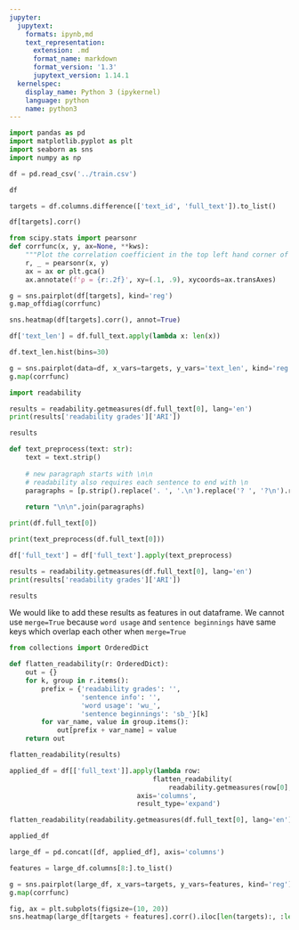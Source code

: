 ```yaml
---
jupyter:
  jupytext:
    formats: ipynb,md
    text_representation:
      extension: .md
      format_name: markdown
      format_version: '1.3'
      jupytext_version: 1.14.1
  kernelspec:
    display_name: Python 3 (ipykernel)
    language: python
    name: python3
---
```


```python
import pandas as pd
import matplotlib.pyplot as plt
import seaborn as sns
import numpy as np
```

```python
df = pd.read_csv('../train.csv')
```

```python
df
```

```python
targets = df.columns.difference(['text_id', 'full_text']).to_list()
```

```python
df[targets].corr()
```

```python
from scipy.stats import pearsonr
def corrfunc(x, y, ax=None, **kws):
    """Plot the correlation coefficient in the top left hand corner of a plot."""
    r, _ = pearsonr(x, y)
    ax = ax or plt.gca()
    ax.annotate(f'ρ = {r:.2f}', xy=(.1, .9), xycoords=ax.transAxes)
```

```python
g = sns.pairplot(df[targets], kind='reg')
g.map_offdiag(corrfunc)
```

```python
sns.heatmap(df[targets].corr(), annot=True)
```

```python
df['text_len'] = df.full_text.apply(lambda x: len(x))
```

```python
df.text_len.hist(bins=30)
```

```python
g = sns.pairplot(data=df, x_vars=targets, y_vars='text_len', kind='reg')
g.map(corrfunc)
```

```python
import readability
```

```python
results = readability.getmeasures(df.full_text[0], lang='en')
print(results['readability grades']['ARI'])
```

```python
results
```

```python
def text_preprocess(text: str):
    text = text.strip()
    
    # new paragraph starts with \n\n
    # readability also requires each sentence to end with \n
    paragraphs = [p.strip().replace('. ', '.\n').replace('? ', '?\n').replace('! ', '!\n') for p in text.split('\n\n')]
    
    return "\n\n".join(paragraphs)
```

```python
print(df.full_text[0])
```

```python
print(text_preprocess(df.full_text[0]))
```

```python
df['full_text'] = df['full_text'].apply(text_preprocess)
```

```python
results = readability.getmeasures(df.full_text[0], lang='en')
print(results['readability grades']['ARI'])
```

```python
results
```

We would like to add these results as features in out dataframe. We cannot use `merge=True` because `word usage` and `sentence beginnings` have same keys which overlap each other when `merge=True`

```python
from collections import OrderedDict
```

```python
def flatten_readability(r: OrderedDict):
    out = {}
    for k, group in r.items():
        prefix = {'readability grades': '',
                  'sentence info': '',
                  'word usage': 'wu_',
                  'sentence beginnings': 'sb_'}[k]
        for var_name, value in group.items():
            out[prefix + var_name] = value
    return out
```

```python
flatten_readability(results)
```

```python
applied_df = df[['full_text']].apply(lambda row:
                                    flatten_readability(
                                        readability.getmeasures(row[0], lang='en')),
                                axis='columns',
                                result_type='expand')
```

```python
flatten_readability(readability.getmeasures(df.full_text[0], lang='en'))
```

```python
applied_df
```

```python
large_df = pd.concat([df, applied_df], axis='columns')
```

```python
features = large_df.columns[8:].to_list()
```

```python
g = sns.pairplot(large_df, x_vars=targets, y_vars=features, kind='reg')
g.map(corrfunc)
```

```python
fig, ax = plt.subplots(figsize=(10, 20))
sns.heatmap(large_df[targets + features].corr().iloc[len(targets):, :len(targets)], annot=True, ax=ax)
```
